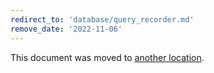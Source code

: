 ```yaml
---
redirect_to: 'database/query_recorder.md'
remove_date: '2022-11-06'
---
```


This document was moved to [another location](database/query_recorder.md).

<!-- This redirect file can be deleted after <2022-11-06>. -->
<!-- Redirects that point to other docs in the same project expire in three months. -->
<!-- Redirects that point to docs in a different project or site (for example, link is not relative and starts with `https:`) expire in one year. -->
<!-- Before deletion, see: https://docs.gitlab.com/ee/development/documentation/redirects.html -->

